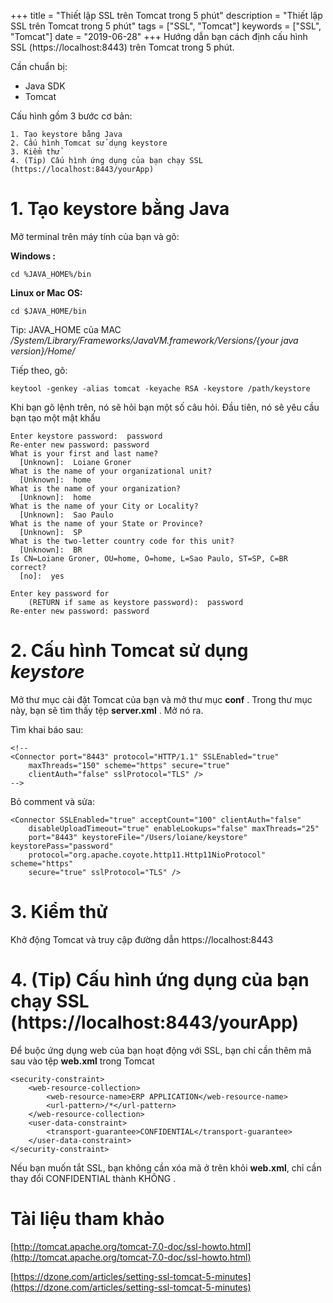 +++
title = "Thiết lập SSL trên Tomcat trong 5 phút"
description = "Thiết lập SSL trên Tomcat trong 5 phút"
tags = ["SSL", "Tomcat"]
keywords = ["SSL", "Tomcat"]
date = "2019-06-28"
+++
Hướng dẫn bạn cách định cấu hình SSL (https://localhost:8443) trên Tomcat trong 5 phút.

Cần chuẩn bị:

* Java SDK
* Tomcat

Cấu hình gồm 3 bước cơ bản:

    1. Tạo keystore bằng Java
    2. Cấu hình Tomcat sử dụng keystore
    3. Kiểm thử
    4. (Tip) Cấu hình ứng dụng của bạn chạy SSL (https://localhost:8443/yourApp) 


# 1. Tạo **keystore** bằng Java

Mở terminal trên máy tính của bạn và gõ:

**Windows :**

```
cd %JAVA_HOME%/bin
```

**Linux or Mac OS:**

```
cd $JAVA_HOME/bin
```
Tip: JAVA_HOME của MAC */System/Library/Frameworks/JavaVM.framework/Versions/{your java version}/Home/*

Tiếp theo, gõ:

```
keytool -genkey -alias tomcat -keyache RSA -keystore /path/keystore
```

Khi bạn gõ lệnh trên, nó sẽ hỏi bạn một số câu hỏi. Đầu tiên, nó sẽ yêu cầu bạn tạo một mật khẩu

```
Enter keystore password:  password
Re-enter new password: password
What is your first and last name?
  [Unknown]:  Loiane Groner
What is the name of your organizational unit?
  [Unknown]:  home
What is the name of your organization?
  [Unknown]:  home
What is the name of your City or Locality?
  [Unknown]:  Sao Paulo
What is the name of your State or Province?
  [Unknown]:  SP
What is the two-letter country code for this unit?
  [Unknown]:  BR
Is CN=Loiane Groner, OU=home, O=home, L=Sao Paulo, ST=SP, C=BR correct?
  [no]:  yes
 
Enter key password for
    (RETURN if same as keystore password):  password
Re-enter new password: password

```

# 2. Cấu hình **Tomcat** sử dụng *keystore*

Mở thư mục cài đặt Tomcat của bạn và mở thư mục **conf** . Trong thư mục này, bạn sẽ tìm thấy tệp **server.xml** . Mở nó ra.

Tìm khai báo sau:
```
<!--
<Connector port="8443" protocol="HTTP/1.1" SSLEnabled="true"
    maxThreads="150" scheme="https" secure="true"
    clientAuth="false" sslProtocol="TLS" />
-->
```

Bỏ comment và sửa:

```
<Connector SSLEnabled="true" acceptCount="100" clientAuth="false"
    disableUploadTimeout="true" enableLookups="false" maxThreads="25"
    port="8443" keystoreFile="/Users/loiane/keystore" keystorePass="password"
    protocol="org.apache.coyote.http11.Http11NioProtocol" scheme="https"
    secure="true" sslProtocol="TLS" />
```
# 3. Kiểm thử

Khở động Tomcat và truy cập đường dẫn https://localhost:8443

# 4. (Tip) Cấu hình ứng dụng của bạn chạy SSL (https://localhost:8443/yourApp) 

Để buộc ứng dụng web của bạn hoạt động với SSL, bạn chỉ cần thêm mã sau vào tệp **web.xml** trong Tomcat

```
<security-constraint>
    <web-resource-collection>
        <web-resource-name>ERP APPLICATION</web-resource-name>
        <url-pattern>/*</url-pattern>
    </web-resource-collection>
    <user-data-constraint>
        <transport-guarantee>CONFIDENTIAL</transport-guarantee>
    </user-data-constraint>
</security-constraint>
```

Nếu bạn muốn tắt SSL, bạn không cần xóa mã ở trên khỏi **web.xml**, chỉ cần thay đổi CONFIDENTIAL thành KHÔNG .

# Tài liệu tham khảo
[http://tomcat.apache.org/tomcat-7.0-doc/ssl-howto.html](http://tomcat.apache.org/tomcat-7.0-doc/ssl-howto.html)

[https://dzone.com/articles/setting-ssl-tomcat-5-minutes](https://dzone.com/articles/setting-ssl-tomcat-5-minutes)

